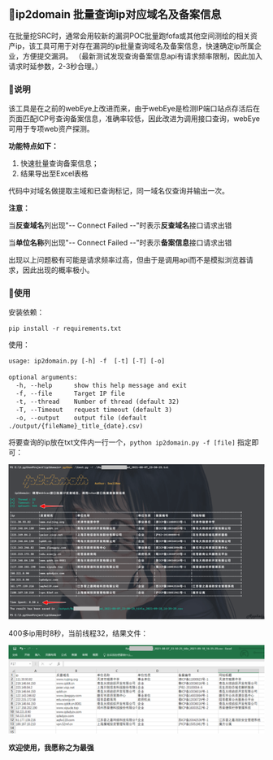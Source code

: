 ## 🎯ip2domain 批量查询ip对应域名及备案信息

在批量挖SRC时，通常会用较新的漏洞POC批量跑fofa或其他空间测绘的相关资产ip，该工具可用于对存在漏洞的ip批量查询域名及备案信息，快速确定ip所属企业，方便提交漏洞。
（最新测试发现查询备案信息api有请求频率限制，因此加入请求时延参数，2-3秒合理。）

### 📢说明

该工具是在之前的webEye上改进而来，由于webEye是检测IP端口站点存活后在页面匹配ICP号查询备案信息，准确率较低，因此改进为调用接口查询，webEye可用于专项web资产探测。

**功能特点如下：**

1.  快速批量查询备案信息；
2.  结果导出至Excel表格

代码中对域名做提取主域和已查询标记，同一域名仅查询并输出一次。

**注意：**

当**反查域名**列出现"-- Connect Failed --"时表示**反查域名**接口请求出错

当**单位名称**列出现"-- Connect Failed --"时表示**备案信息**接口请求出错

出现以上问题极有可能是请求频率过高，但由于是调用api而不是模拟浏览器请求，因此出现的概率极小。

### 🚩使用

安装依赖：

```
pip install -r requirements.txt
```

使用：

```
usage: ip2domain.py [-h] -f  [-t] [-T] [-o]

optional arguments:
  -h, --help      show this help message and exit
  -f, --file      Target IP file
  -t, --thread    Number of thread (default 32)
  -T, --Timeout   request timeout (default 3)
  -o, --output    output file (default ./output/{fileName}_title_{date}.csv)
```

将要查询的ip放在txt文件内一行一个，`python ip2domain.py -f [file]` 指定即可：

![image_2021-09-18_16-41-34](README.assets/image_2021-09-18_16-41-34.png)

400多ip用时8秒，当前线程32，结果文件：

![image_2021-09-18_16-39-54](README.assets/image_2021-09-18_16-39-54.png)

**欢迎使用，我愿称之为最强**
